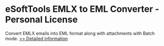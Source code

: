 # eSoftTools EMLX to EML Converter - Personal License
Convert EMLX emails into EML format along with attachments with Batch mode.
[>> Detailed information](https://secure.shareit.com/shareit/product.html?productid=300877047&affiliateid=200057808)